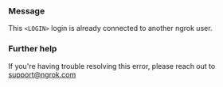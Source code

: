 
### Message
This <code>&lt;LOGIN&gt;</code> login is already connected to another ngrok user.

### Further help
If you're having trouble resolving this error, please reach out to [support@ngrok.com](mailto:support@ngrok.com?subject=Help%20with%20ERR_NGROK_4201)

